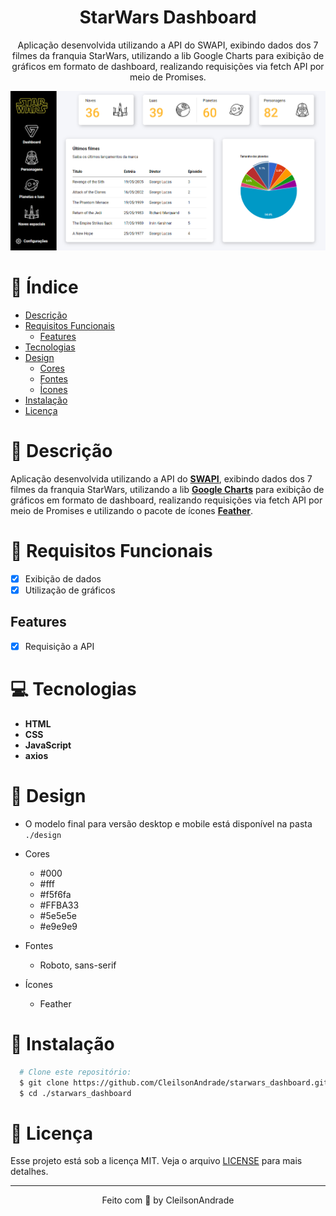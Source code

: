 <div align="center">
  <h1>StarWars Dashboard</h1>
  <p>Aplicação desenvolvida utilizando a API do SWAPI, exibindo dados dos 7 filmes da franquia StarWars, utilizando a lib Google Charts para exibição de gráficos em formato de dashboard, realizando requisições via fetch API por meio de Promises.</p>
  <img src="./design/desktop.png" alt="Logo" width="800">
</div>

# 📒 Índice
* [Descrição](#descrição)
* [Requisitos Funcionais](#requisitos)
  * [Features](#features)
* [Tecnologias](#tecnologias)
* [Design](#design)
  * [Cores](#cores)
  * [Fontes](#fontes)
  * [Ícones](#ícones)
* [Instalação](#instalação)
* [Licença](#licença)

# 📃 <span id="descrição">Descrição</span>
Aplicação desenvolvida utilizando a API do [**SWAPI**](https://swapi.dev/), exibindo dados dos 7 filmes da franquia StarWars, utilizando a lib [**Google Charts**](https://developers.google.com/chart?hl=pt-br) para exibição de gráficos em formato de dashboard, realizando requisições via fetch API por meio de Promises e utilizando o pacote de ícones [**Feather**](https://feathericons.com/).

# 📌 <span id="requisitos">Requisitos Funcionais</span>
- [x] Exibição de dados<br>
- [x] Utilização de gráficos<br>

## Features
- [x] Requisição a API<br>

# 💻 <span id="tecnologias">Tecnologias</span>
- **HTML**
- **CSS**
- **JavaScript**
- **axios**

# 🎨 <span id="design">Design</span>
- O modelo final para versão desktop e mobile está disponível na pasta `./design`

- <span id="cores">Cores<br></span>
  * #000<br>
  * #fff<br>
  * #f5f6fa<br>
  * #FFBA33<br>
  * #5e5e5e<br>
  * #e9e9e9<br>

- <span id="fontes">Fontes<br></span>
  * Roboto, sans-serif

- <span id="ícones">Ícones<br></span>
  * Feather

# 🚀 <span id="instalação">Instalação</span>
```bash
  # Clone este repositório:
  $ git clone https://github.com/CleilsonAndrade/starwars_dashboard.git
  $ cd ./starwars_dashboard
```

# 📝 <span id="licença">Licença</span>
Esse projeto está sob a licença MIT. Veja o arquivo [LICENSE](LICENSE) para mais detalhes.

---

<p align="center">
  Feito com 💜 by CleilsonAndrade
</p>
